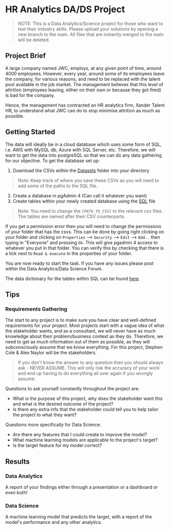 # HR Analytics DA/DS Project
> NOTE: This is a Data Analytics/Science project for those who want to test their industry skills. Please upload your solutions by opening a new branch to the main. All files that are instantly merged to the main will be deleted.

## Project Brief
A large company named JWC, employs, at any given point of time, around 4000 employees. However, every year, around some of its employees leave the company, for various reasons, and need to be replaced with the talent pool available in the job market. The management believes that this level of attrition (employees leaving, either on their own or because they got fired) is bad for the company.

Hence, the management has contracted an HR analytics firm, Xander Talent HR, to understand what JWC can do to stop minimise attrition as much as possible.

## Getting Started
The data will ideally be in a cloud database which uses some form of SQL, i.e. AWS with MySQL db, Azure with SQL Server, etc. Therefore, we will want to get the data into postgreSQL so that we can do any data gathering for our objective. To get the database set up:

1. Download the CSVs within the [Datasets](https://github.com/Stephen-Cole267/Data_Science_Project_HR_Analytics/tree/main/Datasets) folder into your directory
> Note: Keep track of where you save these CSVs as you will need to add some of the paths to the SQL file.
2. Create a database in pgAdmin 4 (Can call it whatever you want)
3. Create tables within your newly created database using the [SQL](https://github.com/Stephen-Cole267/Data_Science_Project_HR_Analytics/blob/main/SQL/HR_Analytics.sql) file
> Note: You need to change the `[PATH_TO_CSV]` to the relevant csv files. The tables are named after their CSV counterparts.

 If you get a permission error then you will need to change the permissions of your folder that has the csvs. This can be done by going right clicking on your folder and clicking on `Properties` --> `Security` --> `Edit` --> `Add..` then typing in "Everyone" and pressing `Ok`. This will give pgadmin 4 access to whatever you put in that folder. You can verify this by checking that there is a tick next to `Read & execute` in the properties of your folder.

You are now ready to start the task. If you have any issues please post within the Data Analytics/Data Science Forum.

The data dictionary for the tables within SQL can be found [here](https://github.com/Stephen-Cole267/Data_Science_Project_HR_Analytics/blob/main/Datasets/data_dictionary.xlsx).

## Tips

### Requirements Gathering
The start to any project is to make sure you have clear and well-defined requirements for your project. Most projects start with a vague idea of what the stakeholder wants, and as a consultant, we will never have as much knowledge about their problem/business context as they do. Therefore, we need to get as much information out of them as possible, as they will subconsciously assume that we know everything. For this project, Stephen Cole & Alex Naylor will be the stakeholders.

> If you don't know the answer to any question then you should always ask - NEVER ASSUME. This will only risk the accuracy of your work and end up having to do everything all over again if you wrongly assume.

Questions to ask yourself constantly throughout the project are:
- What is the purpose of this project, why does the stakeholder want this and what is the desired outcome of the project?
- Is there any extra info that the stakeholder could tell you to help tailor the project to what they want?

Questions more specifically for Data Science:
- Are there any features that I could create to improve the model?
- What machine learning models are applicable to the project's target?
- Is the target feature for my model correct?

## Results
### Data Analytics
A report of your findings either through a presentation or a dashboard or even both!

### Data Science
A machine learning model that predicts the target, with a report of the model's performance and any other analytics.



